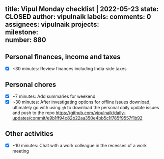 title:	Vipul Monday checklist | 2022-05-23
state:	CLOSED
author:	vipulnaik
labels:	
comments:	0
assignees:	vipulnaik
projects:	
milestone:	
number:	880
--
## Personal finances, income and taxes

- [x] ~30 minutes: Review finances including India-side taxes

## Personal chores

- [x] ~7 minutes: Add summaries for weekend
- [x] ~30 minutes: After investigating options for offline issues download, ultimately go with using `gh` to download the personal daily update issues and push to the repo https://github.com/vipulnaik/daily-updates/commit/e9b1ff94c82b22aa350e4bb5c1f785f9557f1b92 

## Other activities

- [x] ~10 minutes: Chat with a work colleague in the recesses of a work meeting
